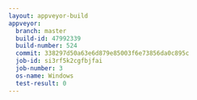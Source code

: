 ```yaml
---
layout: appveyor-build
appveyor:
  branch: master
  build-id: 47992339
  build-number: 524
  commit: 338297d50a63e6d879e85003f6e73856da0c895c
  job-id: si3rf5k2cgfbjfai
  job-number: 3
  os-name: Windows
  test-result: 0
---
```

